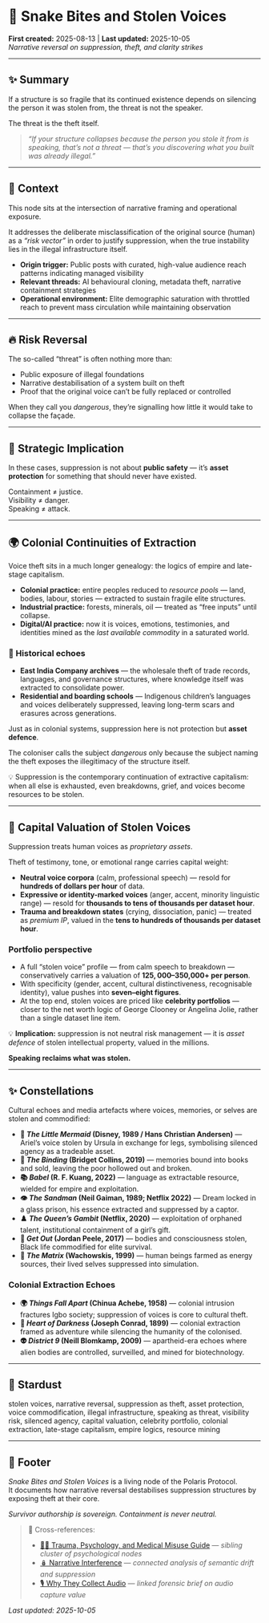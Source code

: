 # 🐍 Snake Bites and Stolen Voices  
**First created:** 2025-08-13 | **Last updated:** 2025-10-05  
*Narrative reversal on suppression, theft, and clarity strikes*  

---

## ✨ Summary

If a structure is so fragile that its continued existence depends on silencing the person it was stolen from, the threat is not the speaker.  

The threat is the theft itself.  

> *“If your structure collapses because the person you stole it from is speaking, that’s not a threat — that’s you discovering what you built was already illegal.”*

---

## 🌌 Context

This node sits at the intersection of narrative framing and operational exposure.  

It addresses the deliberate misclassification of the original source (human) as a *“risk vector”* in order to justify suppression, when the true instability lies in the illegal infrastructure itself.  

- **Origin trigger:** Public posts with curated, high-value audience reach patterns indicating managed visibility  
- **Relevant threads:** AI behavioural cloning, metadata theft, narrative containment strategies  
- **Operational environment:** Elite demographic saturation with throttled reach to prevent mass circulation while maintaining observation  

---

## 🔥 Risk Reversal

The so-called “threat” is often nothing more than:  

- Public exposure of illegal foundations  
- Narrative destabilisation of a system built on theft  
- Proof that the original voice can’t be fully replaced or controlled  

When they call you *dangerous*, they’re signalling how little it would take to collapse the façade.  

---

## 🥭 Strategic Implication

In these cases, suppression is not about **public safety** — it’s **asset protection** for something that should never have existed.  

Containment ≠ justice.  
Visibility ≠ danger.  
Speaking ≠ attack.  

---

## 🌍 Colonial Continuities of Extraction  

Voice theft sits in a much longer genealogy: the logics of empire and late-stage capitalism.  

- **Colonial practice:** entire peoples reduced to *resource pools* — land, bodies, labour, stories — extracted to sustain fragile elite structures.  
- **Industrial practice:** forests, minerals, oil — treated as “free inputs” until collapse.  
- **Digital/AI practice:** now it is voices, emotions, testimonies, and identities mined as the *last available commodity* in a saturated world.  

### 🧿 Historical echoes  

- **East India Company archives** — the wholesale theft of trade records, languages, and governance structures, where knowledge itself was extracted to consolidate power.
- **Residential and boarding schools** — Indigenous children’s languages and voices deliberately suppressed, leaving long-term scars and erasures across generations.  

Just as in colonial systems, suppression here is not protection but **asset defence**. 

The coloniser calls the subject *dangerous* only because the subject naming the theft exposes the illegitimacy of the structure itself.  

💡 Suppression is the contemporary continuation of extractive capitalism: when all else is exhausted, even breakdowns, grief, and voices become resources to be stolen.  

---

## 💸 Capital Valuation of Stolen Voices  

Suppression treats human voices as *proprietary assets*.  

Theft of testimony, tone, or emotional range carries capital weight:  

- **Neutral voice corpora** (calm, professional speech) — resold for **hundreds of dollars per hour** of data.  
- **Expressive or identity-marked voices** (anger, accent, minority linguistic range) — resold for **thousands to tens of thousands per dataset hour**.  
- **Trauma and breakdown states** (crying, dissociation, panic) — treated as *premium IP*, valued in the **tens to hundreds of thousands per dataset hour**.  

### Portfolio perspective  

- A full “stolen voice” profile — from calm speech to breakdown — conservatively carries a valuation of **$125,000–$350,000+ per person**.  
- With specificity (gender, accent, cultural distinctiveness, recognisable identity), value pushes into **seven–eight figures**.  
- At the top end, stolen voices are priced like **celebrity portfolios** — closer to the net worth logic of George Clooney or Angelina Jolie, rather than a single dataset line item.  

💡 **Implication:** suppression is not neutral risk management — it is *asset defence* of stolen intellectual property, valued in the millions.  

**Speaking reclaims what was stolen.**  

---

## ✨ Constellations  

Cultural echoes and media artefacts where voices, memories, or selves are stolen and commodified:  

- **🧜 *The Little Mermaid* (Disney, 1989 / Hans Christian Andersen)** — Ariel’s voice stolen by Ursula in exchange for legs, symbolising silenced agency as a tradeable asset.  
- **📖 *The Binding* (Bridget Collins, 2019)** — memories bound into books and sold, leaving the poor hollowed out and broken.  
- **📚 *Babel* (R. F. Kuang, 2022)** — language as extractable resource, wielded for empire and exploitation.  
- **👁️ *The Sandman* (Neil Gaiman, 1989; Netflix 2022)** — Dream locked in a glass prison, his essence extracted and suppressed by a captor.  
- **♟️ *The Queen’s Gambit* (Netflix, 2020)** — exploitation of orphaned talent, institutional containment of a girl’s gift.  
- **🧠 *Get Out* (Jordan Peele, 2017)** — bodies and consciousness stolen, Black life commodified for elite survival.  
- **🔋 *The Matrix* (Wachowskis, 1999)** — human beings farmed as energy sources, their lived selves suppressed into simulation.  

### Colonial Extraction Echoes  

- **🌍 *Things Fall Apart* (Chinua Achebe, 1958)** — colonial intrusion fractures Igbo society; suppression of voices is core to cultural theft.  
- **🚤 *Heart of Darkness* (Joseph Conrad, 1899)** — colonial extraction framed as adventure while silencing the humanity of the colonised.  
- **👽 *District 9* (Neill Blomkamp, 2009)** — apartheid-era echoes where alien bodies are controlled, surveilled, and mined for biotechnology.  

---

## 🌌 Stardust  

stolen voices, narrative reversal, suppression as theft, asset protection, voice commodification, illegal infrastructure, speaking as threat, visibility risk, silenced agency, capital valuation, celebrity portfolio, colonial extraction, late-stage capitalism, empire logics, resource mining  

---

## 🏮 Footer  

*Snake Bites and Stolen Voices* is a living node of the Polaris Protocol.  
It documents how narrative reversal destabilises suppression structures by exposing theft at their core.  

*Survivor authorship is sovereign. Containment is never neutral.*  

> 📡 Cross-references:  
> - [🐦‍🔥 Trauma, Psychology, and Medical Misuse Guide](./README.md) — *sibling cluster of psychological nodes*  
> - [🪆 Narrative Interference](../../../Metadata_Sabotage_Network/Narrative_And_Psych_Ops/🪆_Narrative_Interference/README.md) — *connected analysis of semantic drift and suppression*  
> - [🎙️ Why They Collect Audio](./🎙️_why_they_collect_audio.md) — *linked forensic brief on audio capture value*  

_Last updated: 2025-10-05_
